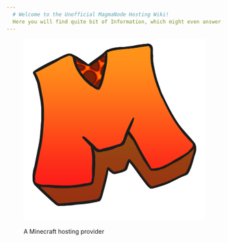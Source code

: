```yaml
---
  # Welcome to the Unofficial MagmaNode Hosting Wiki!
  Here you will find quite bit of Information, which might even answer some of your questions!
---
```


<figure><img src=".gitbook/assets/image (1).png" alt=""><figcaption><p>A Minecraft hosting provider</p></figcaption></figure>

